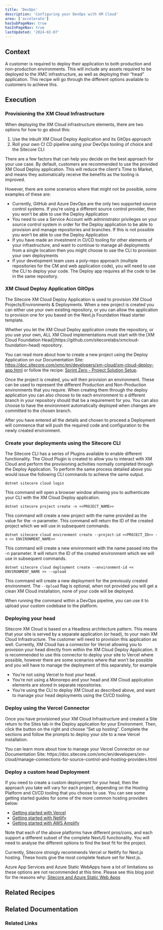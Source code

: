 ```yaml
---
title: 'DevOps'
description: 'Configuring your DevOps with XM Cloud'
area: ['accelerate']
hasSubPageNav: true
hasInPageNav: true
lastUpdated: '2024-02-07'
---
```


## Context

A customer is required to deploy their application to both production and non-production environments. This will include any assets required to be deployed to the XMC infrastructure, as well as deploying their “head” application. This recipe will go through the different options available to customers to achieve this.

## Execution

### Provisioning the XM Cloud Infrastructure

When deploying the XM Cloud infrastructure elements, there are two options for how to go about this:

1. Use the inbuilt XM Cloud Deploy Application and its GitOps approach
1. Roll your own CI CD pipeline using your DevOps tooling of choice and the Sitecore CLI

There are a few factors that can help you decide on the best approach for your use case. By default, customers are recommended to use the provided XM Cloud Deploy application. This will reduce the client's Time to Market, and means they automatically receive the benefits as the tooling is improved.

However, there are some scenarios where that might not be possible, some examples of these are:

- Currently, GitHub and Azure DevOps are the only two supported source control systems. If you’re using a different source control provider, then you won’t be able to use the Deploy Application
- You need to use a Service Account with administrator privileges on your source control system in order for the Deploy application to be able to provision and manage repositories and branches. If this is not possible you won’t be able to use the Deploy Application
- If you have made an investment in CI/CD tooling for other elements of your infrastructure, and want to continue to manage all deployments from a single location then you might choose to use the CLI to provision your own deployments
- If your development team uses a poly-repo approach (multiple repositories for the CM and web application code), you will need to use the CLI to deploy your code. The Deploy app requires all the code to be in the same repository.

### XM Cloud Deploy Application GitOps

The Sitecore XM Cloud Deploy Application is used to provision XM Cloud Projects/Environments & Deployments. When a new project is created you can either use your own existing repository, or you can allow the application to provision one for you based on the Next.js Foundation Head starter template.

<Alert status="info">
  <AlertIcon />
  Whether you let the XM Cloud Deploy application create the repository, or you use your own, ALL XM Cloud implementations must start with the [XM Cloud Foundation Head](https://github.com/sitecorelabs/xmcloud-foundation-head) repository.
</Alert>

You can read more about how to create a new project using the Deploy Application on our Documentation Site: https://doc.sitecore.com/xmc/en/developers/xm-cloud/xm-cloud-deploy-app.html or follow the recipe: [Sprint Zero - Project Solution Setup](/learn/accelerate/xm-cloud/pre-development/sprint-zero/project-solution-setup).

Once the project is created, you will then provision an environment. These can be used to represent the different Production and Non-Production environments that you require. When creating them through the deploy application you can also choose to tie each environment to a different branch in your repository should that be a requirement for you. You can also choose to have the environment automatically deployed when changes are committed to the chosen branch.

After you have entered all the details and chosen to proceed a Deployment will commence that will push the required code and configuration to the newly created environment.

### Create your deployments using the Sitecore CLI

The Sitecore CLI has a series of Plugins available to enable different functionality. The Cloud Plugin is created to allow you to interact with XM Cloud and perform the provisioning activities normally completed through the Deploy Application. To perform the same process detailed above you would issue the following CLI commands to achieve the same output.

```
dotnet sitecore cloud login
```

This command will open a browser window allowing you to authenticate your CLI with the XM Cloud Deploy application.

```
dotnet sitecore project create -n <<PROJECT_NAME>>
```

This command will create a new project with the name provided as the value for the -n parameter. This command will return the ID of the created project which we will use in subsequent commands.

```
dotnet sitecore cloud environment create --project-id <<PROJECT_ID>> -n << ENVIRONMENT_NAME>>
```

This command will create a new environment with the name passed into the -n parameter. It will return the ID of the created environment which we will use in subsequent commands.

```
dotnet sitecore cloud deployment create --environment-id << ENVIRONMENT_NAME >> --upload
```

This command will create a new deployment for the previously created environment. The `--Upload` flag is optional, when not provided you will get a clean XM Cloud installation, none of your code will be deployed.

When running the command within a DevOps pipeline, you can use it to upload your custom codebase to the platform.

### Deploying your head

Sitecore XM Cloud is based on a Headless architecture pattern. This means that your site is served by a separate application (or head), to your main XM Cloud Infrastructure. The customer will need to provision this application as well. Currently, XM Cloud has a connector for Vercel allowing you to provision your head directly from within the XM Cloud Deploy Application. It is recommended to use this connector to deploy your site to Vercel where possible, however there are some scenarios where that won’t be possible and you will have to manage the deployment of this separately, for example

- You’re not using Vercel to host your head.
- You’re not using a Monorepo and your head and XM Cloud application elements are stored in separate repositories.
- You’re using the CLI to deploy XM Cloud as described above, and want to manage your head deployments using the CI/CD tooling.

### Deploy using the Vercel Connector

Once you have provisioned your XM Cloud Infrastructure and created a Site return to the Sites tab in the Deploy application for your Environment. Then, click the button on the right and choose “Set up hosting”. Complete the sections and follow the prompts to deploy your site to a new Vercel installation.

<Alert>
  <AlertIcon />
  You can learn more about how to manage your Vercel Connector on our Documentation Site: https://doc.sitecore.com/xmc/en/developers/xm-cloud/manage-connections-for-source-control-and-hosting-providers.html
</Alert>

### Deploy a custom head Deployment

If you need to create a custom deployment for your head, then the approach you take will vary for each project, depending on the Hosting Platform and CI/CD tooling that you choose to use. You can see some getting started guides for some of the more common hosting providers below:

- [Getting started with Vercel](https://vercel.com/docs/getting-started-with-vercel)
- [Getting started with Netlify](https://docs.netlify.com/get-started/)
- [Getting started with AWS Amplify](https://aws.amazon.com/getting-started/hands-on/host-static-website/)

Note that each of the above platforms have different pros/cons, and each support a different subset of the complete NextJS functionality. You will need to analyse the different options to find the best fit for the project.

<Alert>
  <AlertIcon />
  Currently, Sitecore strongly recommends Vercel or Netlify for Next.js hosting. These hosts give the most complete feature set for Next.js.

Azure App Services and Azure Static WebApps have a lot of limitations so these options are not recommended at this time. Please see this blog post for the reasons why: [Sitecore and Azure Static Web Apps](https://exdst.com/posts/20240121-sitecore-azure-static-web-apps)
</Alert>

## Related Recipes

<Row columns={2}>
  <Link title="Project Solution Setup" link="/learn/accelerate/xm-cloud/pre-development/sprint-zero/project-solution-setup" />
</Row>

## Related Documentation

<Row columns={2}>
  <Link title="XM Cloud Deploy app" link="https://doc.sitecore.com/xmc/en/developers/xm-cloud/xm-cloud-deploy-app.html" />
  <Link title="Manage an environment" link="https://doc.sitecore.com/xmc/en/developers/xm-cloud/manage-an-environment.html" />
  <Link title="Sitecore Command Line Interface" link="https://doc.sitecore.com/xmc/en/developers/xm-cloud/sitecore-command-line-interface.html" />
  <Link title="Sitecore Command Line Interface" link="https://doc.sitecore.com/xmc/en/developers/xm-cloud/sitecore-command-line-interface.html" />
</Row>

### Related Links

<Row columns={2}>
  <Link title="Sitecore and Azure Static WebApps" link="https://exdst.com/posts/20240121-sitecore-azure-static-web-apps" />
</Row>
